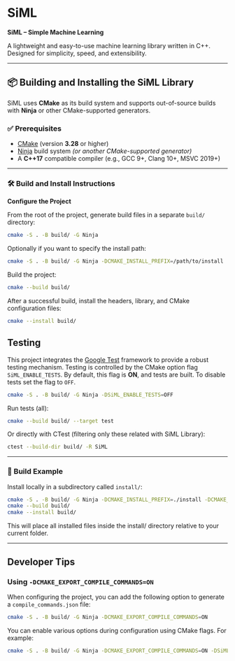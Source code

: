 # SiML
**SiML – Simple Machine Learning**

A lightweight and easy-to-use machine learning library written in C++. Designed for simplicity, speed, and extensibility.

---

## 📦 Building and Installing the SiML Library

SiML uses **CMake** as its build system and supports out-of-source builds with **Ninja** or other CMake-supported generators.

### ✅ Prerequisites
- [CMake](https://cmake.org/) (version **3.28** or higher)
- [Ninja](https://ninja-build.org/) build system *(or another CMake-supported generator)*
- A **C++17** compatible compiler (e.g., GCC 9+, Clang 10+, MSVC 2019+)

---

### 🛠️ Build and Install Instructions
**Configure the Project**

From the root of the project, generate build files in a separate `build/` directory:
```bash
cmake -S . -B build/ -G Ninja
```
Optionally if you want to specify the install path:
```bash
cmake -S . -B build/ -G Ninja -DCMAKE_INSTALL_PREFIX=/path/to/install
```
Build the project:
```bash
cmake --build build/
```
After a successful build, install the headers, library, and CMake configuration files:
```bash
cmake --install build/
```
## Testing

This project integrates the [Google Test](https://github.com/google/googletest) framework to provide a robust testing mechanism. Testing is controlled by the CMake option flag `SiML_ENABLE_TESTS`. By default, this flag is **ON**, and tests are built. To disable tests set the flag to `OFF`.
```bash
cmake -S . -B build/ -G Ninja -DSiML_ENABLE_TESTS=OFF
```
Run tests (all):
```bash
cmake --build build/ --target test
```
Or directly with CTest (filtering only these related with SiML Library):
```bash
ctest --build-dir build/ -R SiML
```

---

### 🧪 Build Example
Install locally in a subdirectory called `install/`:
```bash
cmake -S . -B build/ -G Ninja -DCMAKE_INSTALL_PREFIX=./install -DCMAKE_EXPORT_COMPILE_COMMANDS=ON
cmake --build build/
cmake --install build/
```
This will place all installed files inside the install/ directory relative to your current folder.

---

## Developer Tips

### Using `-DCMAKE_EXPORT_COMPILE_COMMANDS=ON`

When configuring the project, you can add the following option to generate a `compile_commands.json` file:

```bash
cmake -S . -B build/ -G Ninja -DCMAKE_EXPORT_COMPILE_COMMANDS=ON
```
You can enable various options during configuration using CMake flags. For example:
```bash
cmake -S . -B build/ -G Ninja -DCMAKE_EXPORT_COMPILE_COMMANDS=ON -DSiML_ENABLE_TESTS=ON -DCMAKE_INSTALL_PREFIX=./install
```